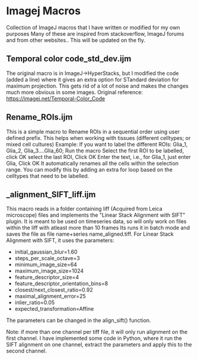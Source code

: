 # Imagej Macros
  Collection of ImageJ macros that I have written or modified for my own purposes
  Many of these are inspired from stackoverflow, ImageJ forums and from other websites..
  This will be updated on the fly.
 
## Temporal color code_std_dev.ijm
 
The original macro is in ImageJ->HyperStacks, but I modified the code (added a line) where it gives an extra option for STandard deviation for maximum projection. This gets rid of a lot of noise and makes the changes much more obvious in some images. 
Original reference: https://imagej.net/Temporal-Color_Code

## Rename_ROIs.ijm

This is a simple macro to Rename ROIs in a sequential order using user defined prefix. This helps when working with tissues (different celltypes; or mixed cell cultures)
Example: If you want to label the different ROIs: Glia_1, Glia_2, Glia_3....Glia_60; 
Run the macro
Select the first ROI to be labelled, click OK
select the last ROI, Click OK
Enter the text, i.e., for Glia_1, just enter Glia, Click OK
It automatically renames all the cells within the selection range.
You can modify this by adding an extra for loop based on the celltypes that need to be labelled.

## _alignment_SIFT_liff.ijm

This macro reads in a folder containing liff (Acquired from Leica microscope) files and implements the "Linear Stack Alignment with SIFT" plugin. It is meant to be used on timeseries data, so will only work on files within the liff with atleast more than 10 frames
Its runs it in batch mode and saves the file as file name+series name_aligned.tiff.
For Linear Stack Alignment with SIFT, it uses the parameters:
* initial_gaussian_blur=1.60
* steps_per_scale_octave=3
* minimum_image_size=64
* maximum_image_size=1024
* feature_descriptor_size=4
* feature_descriptor_orientation_bins=8
* closest/next_closest_ratio=0.92
* maximal_alignment_error=25
* inlier_ratio=0.05
* expected_transformation=Affine

The parameters can be changed in the align_sift() function.

Note: if more than one channel per tiff file, it will only run alignment on the first channel. I have implemented some code in Python, where it run the SIFT alignment on one channel, extract the parameters and apply this to the second channel. 

